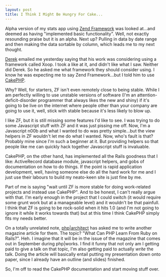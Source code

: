 ```yaml
--- 
layout: post
title: I Think I Might Be Hungry For Cake...
---
```

Alpha version of my stats app using <a href=http://framework.zend.com>Zend Framework</a> was looked at...and deemed as having "implemented basic functionality".  Well, not exactly resounding praise but it is an alpha.  Next up?  Pulling in data by date range and then making the data sortable by column, which leads me to my next thought.

<a href=http://derekmartin.ca>Derek</a> emailed me yesterday saying that his work was considering using a framework called Xoop.  I took a like at it, and didn't like what I saw.  Neither did Derek.  So he asked me what framework they should consider using.  I know he was expecting me to say Zend Framework...but I told him to use <a href=http://cakephp.org>CakePHP</a>.

Why?  Well, for starters, ZF isn't even remotely close to being stable.  While I am perfectly willing to use unstable versions of software (I'm an attention-deficit-disorder programmer that always likes the new and shiny) if it's going to be live on the internet where people other than your company are going to use it, well, stick with stable because it's less likely to blow up.

I like ZF, but it is still missing some features I'd like to see.  I was trying to do some Javascript stuff with ZF and it was just pissing me off.  Now, I'm a Javascript n00b and what I wanted to do was pretty simple...but the view helpers in ZF wouldn't let me do what I wanted.  Now, who's fault is that?  Probably mine since I'm such a beginner at it.  But providing helpers so that people like me can quickly hack together Javascript stuff is invaluable.

CakePHP, on the other hand, has implemented all the Rails goodness that I like:  ActiveRecord database module, javascript helpers, and gobs of documentation on how to do things.  If the point is rapid application development, well, having someone else do all the hard work for me and I just use their labours to build my neato-keen site is just fine by me.

Part of me is saying "wait until ZF is more stable for doing work-related projects and instead use CakePHP".  And to be honest, I can't really argue with that.  I'm early enough in the project that I could switch (it would require some grunt work but at a manageable level) and it wouldn't be that painfull.  I think that ZF is going to be rock-solid when it hits 1.0 (and I'm not going to ignore it while it works towards that) but at this time I think CakePHP simply fits my needs better.

On a totally unrelated note, <a href=http://www.phparch.com>php|architect</a> has asked me to write another magazine article for them.  The topic?  "What Can PHP Learn From Ruby on Rails?".  Heh.  I imagine that it will be in the issue of the magazine that comes out in September during php|works.  I find it funny that not only am I getting paid to give a talk on that topic, I'm also getting paid to actually *write* the talk.  Doing the article will basically entail putting my presentation down onto paper, since I already have an outline (and slides) finished. 

So, I'm off to read the CakePHP documentation and start moving stuff over.
